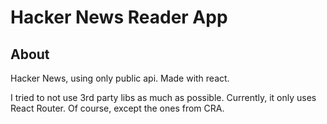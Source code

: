 # Hacker News Reader App

## About

Hacker News, using only public api.
Made with react.

I tried to not use 3rd party libs as much as possible.
Currently, it only uses React Router. Of course, except the ones from CRA.
